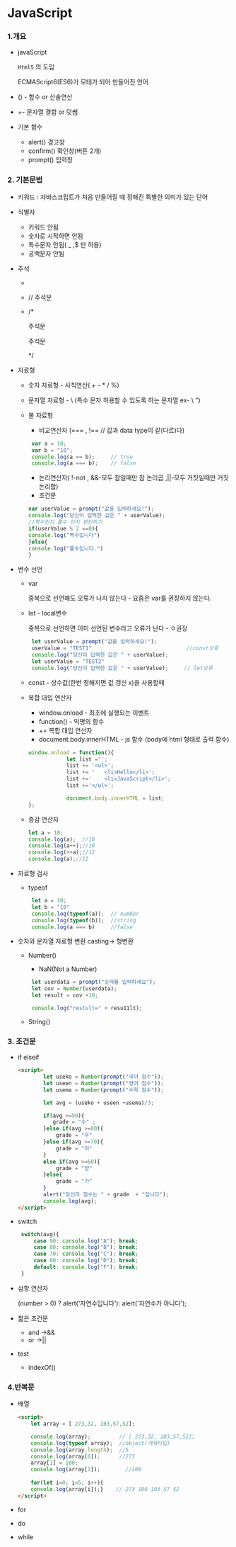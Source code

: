 # JavaScript

### 1.개요

- javaScript

  `Html5` 의 도입

  ECMAScript6(ES6)가 모테가 되어 만들어진 언어

- () - 함수 or 산술연산

- +- 문자열 결합 or 덧쌤

- 기본 함수 

  - alert() 경고창
  - confirm() 확인창(버튼 2개)
  - prompt() 입력창 

### 2. 기본문법

- 키워드 : 자바스크립트가 처음 만들어질 때 정해진 특별한 의미가 있는 단어

- 식별자
  - 키워드 안됨
  - 숫자로 시작하면 안됨 
  - 특수문자 안됨( _ ,$ 만 허용)
  - 공백문자 안됨 
  
- 주석
  - <!-- 주석문 -->
  
  - // 주석문 
  
  - /*
  
    주석문
  
    주석문
  
    */
  
- 자료형

  - 숫자 자료형 - 사칙연산( + - * / %)

  - 문자열 자료형 - \ (특수 문자 허용할 수 있도록 하는 문자열 ex- \ ")

  - 불 자료형   

    - 비교연산자 (=== , !== // 값과 data type이 같(다르)다)

    ```javascript
     var a = 10;
     var b = "10";
     console.log(a == b);     // true
     console.log(a === b);    // false
    ```

    - 논리연산자( !-not ,  &&-모두 참일때만 참 논리곱 ,||-모두 거짓일때만 거짓논리합)
    - 조건문  

    ```javascript
    var userValue = prompt("값을 입력하세요!");
    console.log("당신이 입력한 값은 " + userValue);
    //짝수인지 홀수 인지 판단하기 
    if(userValue % 2 ==0){
    console.log("짝수입니다")
    }else{
    console.log("홀수입니다.")
    }
    ```

- 변수 선언

  - var

    중복으로 선언해도 오류가 나지 않는다 - 요즘은 var를 권장하지 않는다.

  - let - local변수 

    중복으로 선언하면 이미 선언된 변수라고 오류가 난다 - ㅇ권장 

    ```javascript
     let userValue = prompt("값을 입력하세요!");
     userValue = "TEST1"                              //const오류
     console.log("당신이 입력한 값은 " + userValue);
     let userValue = "TEST2"                           
     console.log("당신이 입력한 값은 " + userValue);     // let오류 
    ```

  - const - 상수값(한번 정해지면 겂 갱신 x)을 사용할때 

  - 복합 대입 연산자 

    - window.onload - 최초에 실행되는 이벤트 
    - function() - 익명의 함수 
    - += 복합 대입 연산자
    - document.body.innerHTML - js 함수 (body에 html 형태로 출력 함수)

    ```javascript
    window.onload = function(){
                let list ='';
                list += '<ul>';
                list += '   <li>Hello</li>';
                list +='    <li>JavaScript</li>';
                list +='</ul>';
    
    			document.body.innerHTML = list;
    };   
    ```

  - 증감 연산자

    ```javascript
    let a = 10;
    console.log(a);  //10
    console.log(a++);//10
    console.log(++a);//12
    console.log(a);//12
    ```

- 자료형 검사

  - typeof

    ```javascript
     let a = 10;
     let b = "10"
     console.log(typeof(a));  // number
     console.log(typeof(b));  //string
     console.log(a === b)     //false
    ```

- 숫자와 문자열 자료형 변환 casting-> 형변환

  - Number()

    - NaN(Not a Number)

    ```javascript
     let userdata = prompt("숫자를 입력하세요");
     let cov = Number(userdata);
     let result = cov +10; 
    
     console.log("restult=" + resu11lt);
    ```

  - String()



### 3. 조건문

- if elseif

  ```html
  <script>
          let useko = Number(prompt("국어 점수"));
          let useen = Number(prompt("영어 점수"));
          let usema = Number(prompt("수학 점수"));
  
          let avg = (useko + useen +usema)/3;
  
          if(avg >=90){
             grade = "수" ;
          }else if(avg >=80){
              grade = "우"
          }else if(avg >=70){
              grade = "미"
          }
          else if(avg >=60){
              grade = "양"
          }else{
              grade = "가"
          }
          alert("당신의 점수는 " + grade  + "입니다");
          console.log(avg);
  </script>
  ```

- switch

  ```javascript
   switch(avg){
       case 90: console.log("A"); break;
       case 80: console.log("B"); break;
       case 70: console.log("C"); break;
       case 60: console.log("D"); break;
       default: console.log("F"); break;
   }	
  ```

- 삼항 연산자

  (number > 0) ? alert('자연수입니다'): alert('자연수가 아니다');

- 짧은 조건문

  - and  ->&&
  - or ->||

- test 

  - indexOf() 



### 4.반복문

- 배열 

  ```html
  <script>
      let array = [ 273,32, 103,57,52];
  
      console.log(array);         // [ 273,32, 103,57,52];
      console.log(typeof array);  //object(객체타입)
      console.log(array.length);  //5
      console.log(array[0]);      //273
      array[1] = 100;
      console.log(array[1]);	    //100
      
      for(let i=0; i<5; i++){
      console.log(array[i]);}    // 273 100 103 57 52
  </script>
  ```

- for

- do

- while